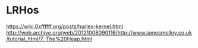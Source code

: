 # LRHos
https://wiki.0xffffff.org/posts/hurlex-kernel.html
http://web.archive.org/web/20121008090116/http://www.jamesmolloy.co.uk/tutorial_html/7.-The%20Heap.html